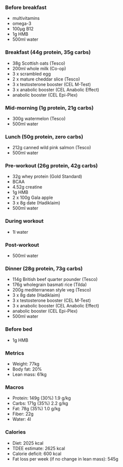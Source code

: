 ### Before breakfast

- multivitamins
- omega-3
- 100μg B12
- 1g HMB
- 500ml water

### Breakfast (44g protein, 35g carbs)

- 38g Scottish oats (Tesco)
- 200ml whole milk (Co-op)
- 3 x scrambled egg
- 2 x mature cheddar slice (Tesco)
- 3 x testosterone booster (CEL M-Test)
- 3 x anabolic booster (CEL Anabolic Effect)
- anabolic booster (CEL Epi-Plex)

### Mid-morning (1g protein, 21g carbs)

- 300g watermelon (Tesco)
- 500ml water

### Lunch (50g protein, zero carbs)

- 212g canned wild pink salmon (Tesco)
- 500ml water

### Pre-workout (26g protein, 42g carbs)

- 32g whey protein (Gold Standard)
- BCAA
- 4.52g creatine
- 1g HMB
- 2 x 100g Gala apple
- 3 x 8g date (Hadiklaim)
- 500ml water

### During workout

- 1l water

### Post-workout

- 500ml water

### Dinner (28g protein, 73g carbs)

- 114g British beef quarter pounder (Tesco)
- 176g wholegrain basmati rice (Tilda)
- 200g mediterranean style veg (Tesco)
- 3 x 8g date (Hadiklaim)
- 3 x testosterone booster (CEL M-Test)
- 3 x anabolic booster (CEL Anabolic Effect)
- anabolic booster (CEL Epi-Plex)
- 500ml water

### Before bed

- 1g HMB

### Metrics

- Weight: 77kg
- Body fat: 20%
- Lean mass: 61kg

### Macros

- Protein: 149g (30%) 1.9 g/kg
- Carbs: 171g (35%) 2.2 g/kg
- Fat: 78g (35%) 1.0 g/kg
- Fiber: 22g
- Water: 4l

### Calories

- Diet: 2025 kcal
- TDEE estimate: 2625 kcal
- Calorie deficit: 600 kcal
- Fat loss per week (if no change in lean mass): 545g